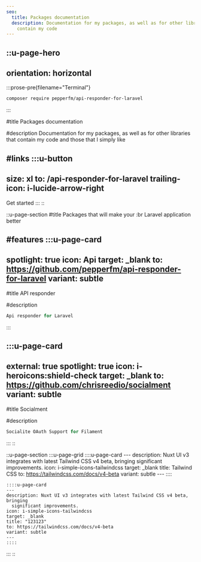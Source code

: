 ```yaml
---
seo:
  title: Packages documentation
  description: Documentation for my packages, as well as for other libraries that
    contain my code
---
```


::u-page-hero
---
orientation: horizontal
---
  :::prose-pre{filename="Terminal"}
  ```bash
  composer require pepperfm/api-responder-for-laravel
  ```
  :::

#title
Packages documentation

#description
Documentation for my packages, as well as for other libraries that contain my code and those that I simply like

#links
  :::u-button
  ---
  size: xl
  to: /api-responder-for-laravel
  trailing-icon: i-lucide-arrow-right
  ---
  Get started
  :::
::

::u-page-section
#title
Packages that will make your :br Laravel application better

#features
  :::u-page-card
  ---
  spotlight: true
  icon: Api
  target: _blank
  to: https://github.com/pepperfm/api-responder-for-laravel
  variant: subtle
  ---
  #title
  API responder
  
  #description
  ```js
  Api responder for Laravel
  ```
  :::

  :::u-page-card
  ---
  external: true
  spotlight: true
  icon: i-heroicons:shield-check
  target: _blank
  to: https://github.com/chrisreedio/socialment
  variant: subtle
  ---
  #title
  Socialment
  
  #description
  ```js
  Socialite OAuth Support for Filament
  ```
  :::
::

::u-page-section
  :::u-page-grid
    ::::u-page-card
    ---
    description: Nuxt UI v3 integrates with latest Tailwind CSS v4 beta, bringing
      significant improvements.
    icon: i-simple-icons-tailwindcss
    target: _blank
    title: Tailwind CSS
    to: https://tailwindcss.com/docs/v4-beta
    variant: subtle
    ---
    ::::
  
    ::::u-page-card
    ---
    description: Nuxt UI v3 integrates with latest Tailwind CSS v4 beta, bringing
      significant improvements.
    icon: i-simple-icons-tailwindcss
    target: _blank
    title: "123123"
    to: https://tailwindcss.com/docs/v4-beta
    variant: subtle
    ---
    ::::
  :::
::
